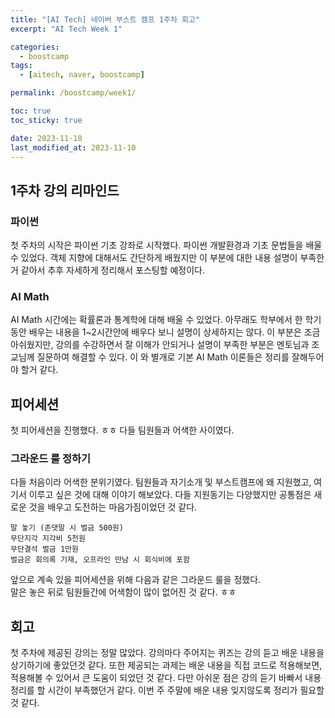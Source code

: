 ```yaml
---
title: "[AI Tech] 네이버 부스트 캠프 1주차 회고"
excerpt: "AI Tech Week 1"

categories:
  - boostcamp
tags:
  - [aitech, naver, boostcamp]

permalink: /boostcamp/week1/

toc: true
toc_sticky: true

date: 2023-11-10
last_modified_at: 2023-11-10
---
```


## 1주차 강의 리마인드
### 파이썬
첫 주차의 시작은 파이썬 기초 강좌로 시작했다. 파이썬 개발환경과 기초 문법들을 배울 수 있었다. 객체 지향에 대해서도 간단하게 배웠지만 이 부분에 대한 내용 설명이 부족한거 같아서 추후 자세하게 정리해서 포스팅할 예정이다.

### AI Math
AI Math 시간에는 확률론과 통계학에 대해 배울 수 있었다. 아무래도 학부에서 한 학기동안 배우는 내용을 1~2시간안에 배우다 보니 설명이 상세하지는 않다. 이 부분은 조금 아쉬웠지만, 강의를 수강하면서 잘 이해가 안되거나 설명이 부족한 부분은 멘토님과 조교님께 질문하여 해결할 수 있다. 이 와 별개로 기본 AI Math 이론들은 정리를 잘해두어야 할거 같다.

## 피어세션
첫 피어세션을 진행했다. ㅎㅎ 다들 팀원들과 어색한 사이였다. 
### 그라운드 룰 정하기
다들 처음이라 어색한 분위기였다. 팀원들과 자기소개 및 부스트캠프에 왜 지원했고, 여기서 이루고 싶은 것에 대해 이야기 해보았다. 다들 지원동기는 다양했지만 공통점은 새로운 것을 배우고 도전하는 마음가짐이었던 것 같다.

```
말 놓기 (존댓말 시 벌금 500원)
무단지각 지각비 5천원
무단결석 벌금 1만원
벌금은 회의록 기재, 오프라인 만남 시 회식비에 포함
```
앞으로 계속 있을 피어세션을 위해 다음과 같은 그라운드 룰을 정했다. <br>
말은 놓은 뒤로 팀원들간에 어색함이 많이 없어진 것 같다. ㅎㅎ <br>

## 회고
첫 주차에 제공된 강의는 정말 많았다. 강의마다 주어지는 퀴즈는 강의 듣고 배운 내용을 상기하기에 좋았던것 같다. 또한 제공되는 과제는 배운 내용을 직접 코드로 적용해보면, 적용해볼 수 있어서 큰 도움이 되었던 것 같다. 다만 아쉬운 점은 강의 듣기 바빠서 내용정리를 할 시간이 부족했던거 같다. 이번 주 주말에 배운 내용 잊지않도록 정리가 필요할 것 같다.



